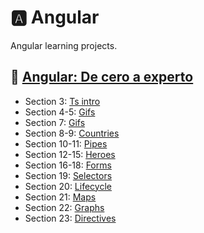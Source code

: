 # 🅰️ Angular

Angular learning projects.

## 🗿 [Angular: De cero a experto](https://www.udemy.com/course/angular-fernando-herrera/)

- Section 3: [Ts intro](https://github.com/skuzow/learn/tree/master/front/angular/00-ts-intro)
- Section 4-5: [Gifs](https://github.com/skuzow/learn/tree/master/front/angular/01-bases)
- Section 7: [Gifs](https://github.com/skuzow/learn/tree/master/front/angular/02-gifs)
- Section 8-9: [Countries](https://github.com/skuzow/learn/tree/master/front/angular/03-countries)
- Section 10-11: [Pipes](https://github.com/skuzow/learn/tree/master/front/angular/04-pipes)
- Section 12-15: [Heroes](https://github.com/skuzow/learn/tree/master/front/angular/05-heroes)
- Section 16-18: [Forms](https://github.com/skuzow/learn/tree/master/front/angular/06-forms)
- Section 19: [Selectors](https://github.com/skuzow/learn/tree/master/front/angular/07-selectors)
- Section 20: [Lifecycle](https://github.com/skuzow/learn/tree/master/front/angular/08-lifecycle)
- Section 21: [Maps](https://github.com/skuzow/learn/tree/master/front/angular/09-maps)
- Section 22: [Graphs](https://github.com/skuzow/learn/tree/master/front/angular/10-graphs)
- Section 23: [Directives](https://github.com/skuzow/learn/tree/master/front/angular/11-directives)
